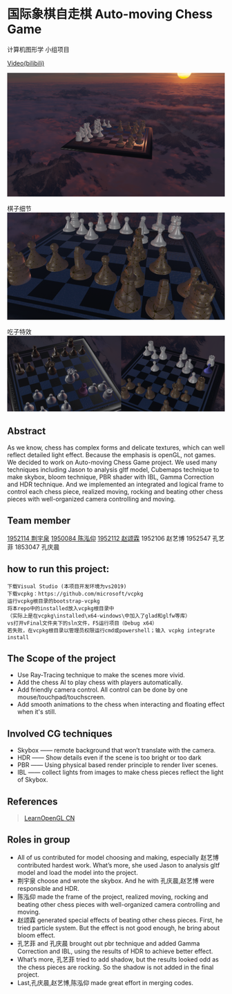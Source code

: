# 国际象棋自走棋 Auto-moving Chess Game
计算机图形学 小组项目 

[Video(bilibili)](https://www.bilibili.com/video/BV1EY411a7FE/)

![main](result/main.jpg)

棋子细节
![close](result/close.jpg)

吃子特效
![eat](result/eat.jpg)

## Abstract 
As we know, chess has complex forms and delicate textures, which can well reflect detailed light effect. Because the emphasis is openGL, not games. We decided to work on Auto-moving Chess Game project. We used many techniques including Jason to analysis gltf model, Cubemaps technique to make skybox, bloom technique, PBR shader with IBL, Gamma Correction and HDR technique. And we implemented an integrated and logical frame to control each chess piece, realized moving, rocking and beating other chess pieces with well-organized camera controlling and moving.

## Team member
[1952114 荆宇泉](https://github.com/github-jyq)
[1950084 陈泓仰](https://github.com/watermellye)
[1952112 赵颂霖](https://github.com/John8848666)
1952106 赵艺博
1952547 孔艺菲
1853047 孔庆晨


## how to run this project:
```
下载Visual Studio (本项目开发环境为vs2019)
下载vcpkg：https://github.com/microsoft/vcpkg
运行vcpkg根目录的bootstrap-vcpkg
将本repo中的installed放入vcpkg根目录中
（实际上是在vcpkg\installed\x64-windows\中加入了glad和glfw等库）
vs打开vFinal文件夹下的sln文件，F5运行项目（Debug x64）
若失败，在vcpkg根目录以管理员权限运行cmd或powershell；输入 vcpkg integrate install
```

## The Scope of the project 
- Use Ray-Tracing technique to make the scenes more vivid.
- Add the chess AI to play chess with players automatically.
- Add friendly camera control. All control can be done by one mouse/touchpad/touchscreen.
- Add smooth animations to the chess when interacting and floating effect when it's still.

## Involved CG techniques 
- Skybox —— remote background that won’t translate with the camera.
- HDR —— Show details even if the scene is too bright or too dark
- PBR —— Using physical based render principle to render liver scenes.
- IBL —— collect lights from images to make chess pieces reflect the light of Skybox.

## References 
> [LearnOpenGL CN](https://learnopengl-cn.github.io/)

## Roles in group
-	All of us contributed for model choosing and making, especially 赵艺博 contributed hardest work. What’s more, she used Jason to analysis gltf model and load the model into the project.
-	荆宇泉 choose and wrote the skybox. And he with 孔庆晨,赵艺博 were responsible and HDR.
-	陈泓仰 made the frame of the project, realized moving, rocking and beating other chess pieces with well-organized camera controlling and moving.
-	赵颂霖 generated special effects of beating other chess pieces. First, he tried particle system. But the effect is not good enough, he bring about bloom effect.
-	孔艺菲 and 孔庆晨 brought out pbr technique and added Gamma Correction and IBL, using the results of HDR to achieve better effect.
-	What’s more, 孔艺菲 tried to add shadow, but the results looked odd as the chess pieces are rocking. So the shadow is not added in the final project.
-	Last,孔庆晨,赵艺博,陈泓仰 made great effort in merging codes.
